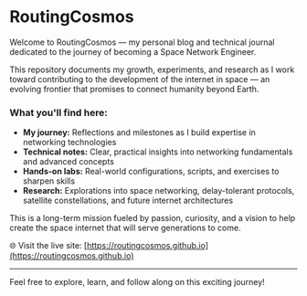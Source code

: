 # RoutingCosmos

Welcome to RoutingCosmos — my personal blog and technical journal dedicated to the journey of becoming a Space Network Engineer.

This repository documents my growth, experiments, and research as I work toward contributing to the development of the internet in space — an evolving frontier that promises to connect humanity beyond Earth.

### What you'll find here:

- **My journey:** Reflections and milestones as I build expertise in networking technologies  
- **Technical notes:** Clear, practical insights into networking fundamentals and advanced concepts  
- **Hands-on labs:** Real-world configurations, scripts, and exercises to sharpen skills  
- **Research:** Explorations into space networking, delay-tolerant protocols, satellite constellations, and future internet architectures  

This is a long-term mission fueled by passion, curiosity, and a vision to help create the space internet that will serve generations to come.

🌐 Visit the live site: [https://routingcosmos.github.io](https://routingcosmos.github.io)

---

Feel free to explore, learn, and follow along on this exciting journey!
